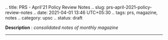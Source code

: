 .. title: PRS - April'21 Policy Review Notes
.. slug: prs-april-2021-policy-review-notes
.. date: 2021-04-01 13:46 UTC+05:30
.. tags: prs, magazine, notes
.. category: upsc
.. status: draft

**Description** : *consolidated notes of monthly magazine*

***
<!-- TEASER_END -->